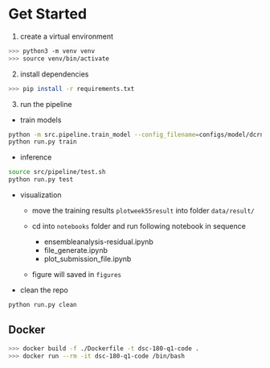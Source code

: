 # Get Started

1. create a virtual environment

```bash
>>> python3 -m venv venv
>>> source venv/bin/activate
```

2. install dependencies

```bash
>>> pip install -r requirements.txt
```

3. run the pipeline

- train models

```bash
python -m src.pipeline.train_model --config_filename=configs/model/dcrnn_cov.yaml
python run.py train
```

- inference

```bash
source src/pipeline/test.sh
python run.py test
```

- visualization

  - move the training results `plotweek55result` into folder `data/result/`
  - cd into `notebooks` folder and run following notebook in sequence

    - ensembleanalysis-residual.ipynb
    - file_generate.ipynb
    - plot_submission_file.ipynb

  - figure will saved in `figures`

- clean the repo

```bash
python run.py clean
```

## Docker

```bash
>>> docker build -f ./Dockerfile -t dsc-180-q1-code .
>>> docker run --rm -it dsc-180-q1-code /bin/bash
```
